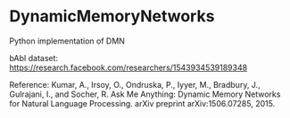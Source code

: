 # DynamicMemoryNetworks
Python implementation of DMN

bAbI dataset: https://research.facebook.com/researchers/1543934539189348

Reference: Kumar, A., Irsoy, O., Ondruska, P., Iyyer, M., Bradbury, J., Gulrajani, I., and Socher, R. Ask Me Anything: Dynamic Memory Networks for Natural Language Processing. arXiv preprint arXiv:1506.07285, 2015.
